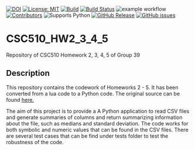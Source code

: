 [![DOI](https://zenodo.org/badge/531751134.svg)](https://zenodo.org/badge/latestdoi/531751134)
[![License: MIT](https://img.shields.io/badge/License-MIT-yellow.svg)](https://opensource.org/licenses/MIT)
[![Build](https://github.com/yagmurbbayraktar/CSC510_HW2_3_4_5/actions/workflows/python-app.yml/badge.svg)](https://github.com/yagmurbbayraktar/CSC510_HW2_3_4_5/actions/workflows/python-app.yml)
[![Build Status](https://app.travis-ci.com/wangz35/CSC-510-HW1.svg?branch=main)](https://app.travis-ci.com/wangz35/CSC-510-HW1)
![example workflow](https://github.com/yagmurbbayraktar/CSC510_HW2_3_4_5/actions/workflows/python-app.yml/badge.svg)
[![Contributors](https://img.shields.io/github/contributors/yagmurbbayraktar/CSC510_HW2_3_4_5)](https://yagmurbbayraktar/CSC510_HW2_3_4_5/graphs/contributors)
![Supports Python](https://img.shields.io/pypi/pyversions/pytest)
[![GitHub Release](https://img.shields.io/github/release/yagmurbbayraktar/CSC510_HW2_3_4_5.svg)](https://github.com/yagmurbbayraktar/CSC510_HW2_3_4_5/releases)
[![GitHub issues](https://img.shields.io/github/issues/yagmurbbayraktar/CSC510_HW2_3_4_5)](https://github.com/yagmurbbayraktar/CSC510_HW2_3_4_5/issues)

# CSC510_HW2_3_4_5
Repository of CSC510 Homework 2, 3, 4, 5 of Group 39

## Description
This repository contains the codework of Homeworks 2 - 5. It has been converted from a lua code to a Python code. The original source can be found [here.](https://github.com/timm/l5/blob/main/etc/old/csv.lua) 

The aim of this project is to provide a A Python application to read CSV files and generate summaries of columns and return summarizing information about the file, such as medians and standard deviation. The code works for both symbolic and numeric values that can be found in the CSV files. There are several test cases that can be find under tests folder to test the robustness of the code. 

